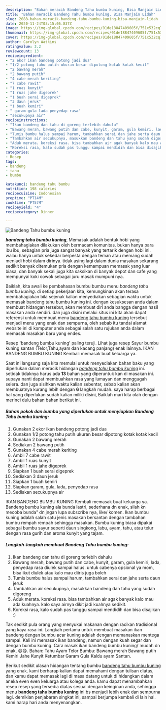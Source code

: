 ```yaml
---
description: "Bahan meracik Bandeng Tahu bumbu kuning, Bisa Manjain Lidah"
title: "Bahan meracik Bandeng Tahu bumbu kuning, Bisa Manjain Lidah"
slug: 2088-bahan-meracik-bandeng-tahu-bumbu-kuning-bisa-manjain-lidah
date: 2020-11-24T03:15:05.837Z
image: https://img-global.cpcdn.com/recipes/01de18847409605f/751x532cq70/bandeng-tahu-bumbu-kuning-foto-resep-utama.jpg
thumbnail: https://img-global.cpcdn.com/recipes/01de18847409605f/751x532cq70/bandeng-tahu-bumbu-kuning-foto-resep-utama.jpg
cover: https://img-global.cpcdn.com/recipes/01de18847409605f/751x532cq70/bandeng-tahu-bumbu-kuning-foto-resep-utama.jpg
author: Carolyn Watkins
ratingvalue: 3.2
reviewcount: 13
recipeingredient:
- "2 ekor ikan bandeng potong jadi dua"
- "1/2 potong tahu putih ukuran besar dipotong kotak kotak kecil"
- "2 bawang merah"
- "2 bawang putih"
- "4 cabe merah keriting"
- "7 cabe rawit"
- "1 ruas kunyit"
- "1 ruas jahe digeprek"
- "1 buah serai digeprek"
- "3 daun jeruk"
- "1 buah kemiri"
- " garam gula lada penyedap rasa"
- "secukupnya air"
recipeinstructions:
- "Ikan bandeng dan tahu di goreng terlebih dahulu"
- "Bawang merah, bawang putih dan cabe, kunyit, garam, gula kemiri, lada, penyedap rasa diulek sampai halus. untuk cabenya opsional ya mom, bisa ikut diulek atau kalo mau diiris juga boleh"
- "Tumis bumbu halus sampai harum, tambahkan serai dan jahe serta daun jeruk"
- "Tambahkan air secukupnya, masukkan bandeng dan tahu yang sudah digoreng"
- "Aduk merata. koreksi rasa. bisa tambahkan air agak banyak kalo mau ada kuahnya. kalo saya airnya dikit jadi kuahnya sedikit."
- "Koreksi rasa, kalo sudah pas tunggu sampai mendidih dan bisa disajikan :)"
categories:
- Resep
tags:
- bandeng
- tahu
- bumbu

katakunci: bandeng tahu bumbu 
nutrition: 198 calories
recipecuisine: Indonesian
preptime: "PT14M"
cooktime: "PT57M"
recipeyield: "4"
recipecategory: Dinner

---
```



![Bandeng Tahu bumbu kuning](https://img-global.cpcdn.com/recipes/01de18847409605f/751x532cq70/bandeng-tahu-bumbu-kuning-foto-resep-utama.jpg)

<b><i>bandeng tahu bumbu kuning</i></b>, Memasak adalah bentuk hobi yang membahagiakan dilakukan oleh bermacam komunitas. bukan hanya para ibu ibu, sebagian pria juga sangat banyak yang tertarik dengan hobi ini. walau hanya untuk sekedar berpesta dengan teman atau memang sudah menjadi hobi dalam dirinya. tidak asing lagi dalam dunia masakan sekarang sedikit banyak ditemukan pria dengan kemampuan memasak yang luar biasa, dan banyak sekali juga kita saksikan di banyak depot dan cafe yang mempunyai koki cowok sebagai juru masak mumpuni nya.

Baiklah, kita awali ke pembahasan bumbu bumbu menu <i>bandeng tahu bumbu kuning</i>. di setiap pekerjaan kita, kemungkinan akan terasa membahagiakan bila sejenak kalian menyediakan sebagian waktu untuk memasak bandeng tahu bumbu kuning ini. dengan kesuksesan anda dalam membuat hidangan tersebut, akan membuat diri anda bangga dengan hasil masakan anda sendiri. dan juga disini melalui situs ini kita akan dapat referensi untuk membuat menu <u>bandeng tahu bumbu kuning</u> tersebut menjadi menu yang enak dan sempurna, oleh sebab itu tandai alamat website ini di komputer anda sebagai salah satu rujukan anda dalam memasak masakan baru yang endes.

Resep &#39;bandeng bumbu kuning&#39; paling teruji. Lihat juga resep Sayur bumbu kuning santan (Telor,Tahu,ayam dan kacang panjang) enak lainnya. IKAN BANDENG BUMBU KUNING Kembali memasak buat keluarga ya.


Saat ini langsung saja kita memulai untuk menyediakan bahan baku yang diperlukan dalam meracik hidangan <u><i>bandeng tahu bumbu kuning</i></u> ini. setidak tidaknya harus ada <b>13</b> bahan yang diperuntuk kan di masakan ini. supaya nanti dapat membuahkan rasa yang lumayan dan menggugah selera. dan juga sisihkan waktu kalian sebentar, sebab kalian akan membuatnya kurang lebih dengan <b>6</b> langkah mudah. saya harap berbagai hal yang diperlukan sudah kalian miliki disini, Baiklah mari kita olah dengan merinci dulu bahan bahan berikut ini.

<!--inarticleads1-->

##### Bahan pokok dan bumbu yang diperlukan untuk menyiapkan Bandeng Tahu bumbu kuning:

1. Gunakan 2 ekor ikan bandeng potong jadi dua
1. Gunakan 1/2 potong tahu putih ukuran besar dipotong kotak kotak kecil
1. Gunakan 2 bawang merah
1. Sediakan 2 bawang putih
1. Gunakan 4 cabe merah keriting
1. Ambil 7 cabe rawit
1. Ambil 1 ruas kunyit
1. Ambil 1 ruas jahe digeprek
1. Siapkan 1 buah serai digeprek
1. Sediakan 3 daun jeruk
1. Siapkan 1 buah kemiri
1. Siapkan  garam, gula, lada, penyedap rasa
1. Sediakan secukupnya air


IKAN BANDENG BUMBU KUNING Kembali memasak buat keluarga ya. Bandeng bumbu kuning ala bunda lastri, sederhana dn enak, silah kn mecoba bunda&#34; dn jngan lupa subscribe nya, like/ komen. Ikan bumbu kuning adalah salah satu jenis masakan bersantan dengan tambahan bumbu rempah rempah sehingga masakan. Bumbu kuning biasa dipakai sebagai bumbu sayur seperti daun singkong, labu, ayam, tahu, atau telur dengan rasa gurih dan aroma kunyit yang tajam. 

<!--inarticleads2-->

##### Langkah-langkah membuat Bandeng Tahu bumbu kuning:

1. Ikan bandeng dan tahu di goreng terlebih dahulu
1. Bawang merah, bawang putih dan cabe, kunyit, garam, gula kemiri, lada, penyedap rasa diulek sampai halus. untuk cabenya opsional ya mom, bisa ikut diulek atau kalo mau diiris juga boleh
1. Tumis bumbu halus sampai harum, tambahkan serai dan jahe serta daun jeruk
1. Tambahkan air secukupnya, masukkan bandeng dan tahu yang sudah digoreng
1. Aduk merata. koreksi rasa. bisa tambahkan air agak banyak kalo mau ada kuahnya. kalo saya airnya dikit jadi kuahnya sedikit.
1. Koreksi rasa, kalo sudah pas tunggu sampai mendidih dan bisa disajikan :)


Tak sedikit pula orang yang menyukai makanan dengan racikan tradisional yang kaya rasa ini. Langkah pertama untuk membuat masakan ikan bandeng dengan bumbu acar kuning adalah dengan memanaskan mentega sampai. Kali ini memasak ikan bandeng, namun dengan kuah segar dan dengan bumbu kuning. Cara masak ikan bandeng bumbu kuning/ mudah dn enak, 😋😋. Bahan: Tahu Ayam Telor Bumbu: Bawang merah Bawang putih Kemiri Jahe Kunyit Ketumbar Garam Gula Kaldu ayam Santan. 

Berikut sedikit ulasan hidangan tentang bumbu <u>bandeng tahu bumbu kuning</u> yang enak. kami berharap kalian dapat memahami dengan tulisan diatas, dan kamu dapat memasak lagi di masa datang untuk di hidangkan dalam aneka even even keluarga atau kolega anda. kamu dapat menambahkan resep resep yang tersedia diatas sesuai dengan keinginan anda, sehingga menu <b>bandeng tahu bumbu kuning</b> ini bs menjadi lebih enak dan sempurna lagi. demikian penjabaran singkat ini, sampai berjumpa kembali di lain hal. kami harap hari anda menyenangkan.
